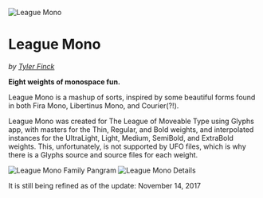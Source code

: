 ![League Mono](https://raw.githubusercontent.com/sursly/leaguemono/master/leaguemono-sample.png)

League Mono
=============
_by [Tyler Finck](http://www.tylerfinck.com)_

**Eight weights of monospace fun.** 

League Mono is a mashup of sorts, inspired by some beautiful forms found in both Fira Mono, Libertinus Mono, and Courier(?!). 

League Mono was created for The League of Moveable Type using Glyphs app, with masters for the Thin, Regular, and Bold weights, and interpolated instances for the UltraLight, Light, Medium, SemiBold, and ExtraBold weights. This, unfortunately, is not supported by UFO files, which is why there is a Glyphs source and source files for each weight.

![League Mono Family Pangram](https://raw.githubusercontent.com/sursly/leaguemono/master/leaguemono-family-pangram.png)
![League Mono Details](https://raw.githubusercontent.com/sursly/leaguemono/master/leaguemono-details.png)

It is still being refined as of the update: November 14, 2017

